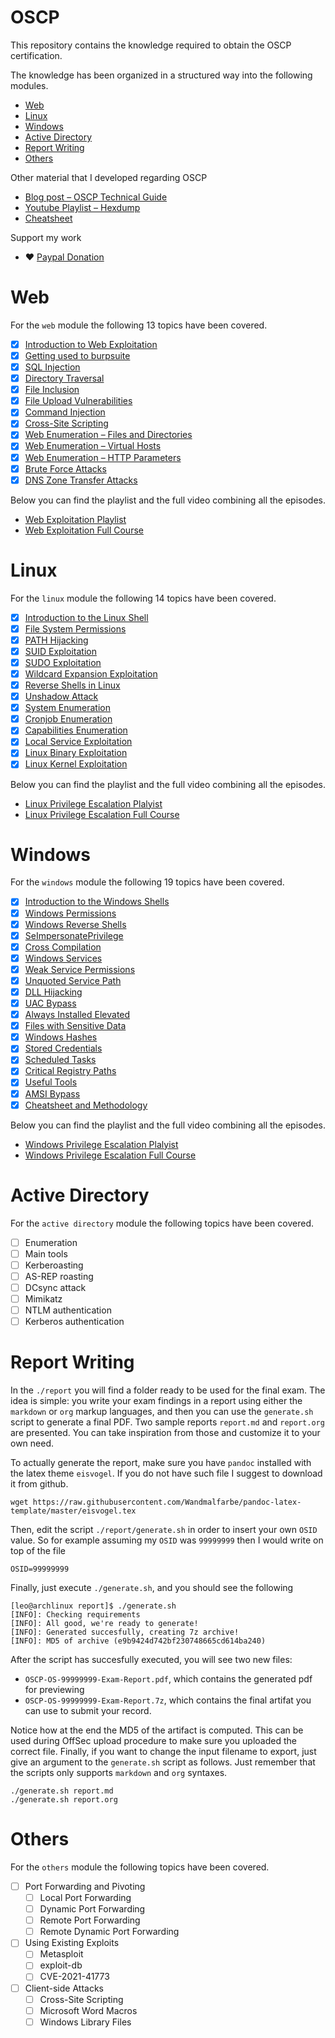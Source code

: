 # OSCP

This repository contains the knowledge required to obtain the OSCP certification.

The knowledge has been organized in a structured way into the following modules.

- [Web](./modules/web)
- [Linux](./modules/linux)
- [Windows](./modules/windows)
- [Active Directory](./modules/active-directory)
- [Report Writing](#report-writing)
- [Others]((./modules/others))

Other material that I developed regarding OSCP

- [Blog post – OSCP Technical Guide](https://blog.leonardotamiano.xyz/tech/oscp-technical-guide/)
- [Youtube Playlist – Hexdump](https://www.youtube.com/watch?v=9mrf-WyzkpE&list=PLJnLaWkc9xRgOyupMhNiVFfgvxseWDH5x)
- [Cheatsheet](./cheatsheet.org)

Support my work

- ❤️ [Paypal Donation](https://www.paypal.com/donate/?hosted_button_id=T49GUPRXALYTQ)

# Web

For the `web` module the following 13 topics have been covered. 

- [X] [Introduction to Web Exploitation](./modules/01-web/01-introduction-to-web-exploitation)
- [X] [Getting used to burpsuite](./modules/01-web/02-getting-used-to-burpsuite)
- [X] [SQL Injection](./modules/01-web/03-sql-injection)
- [X] [Directory Traversal](./modules/01-web/04-directory-traversal)
- [X] [File Inclusion](./modules/01-web/05-file-inclusion)
- [X] [File Upload Vulnerabilities](./modules/01-web/06-file-upload-vulnerabilities)
- [X] [Command Injection](https://www.youtube.com/watch?v=F9_wc7J4iMU)
- [X] [Cross-Site Scripting](https://www.youtube.com/watch?v=XdlCWekzMq4)
- [X] [Web Enumeration – Files and Directories](https://www.youtube.com/watch?v=kfkGhuT6Lnc)
- [X] [Web Enumeration – Virtual Hosts](https://www.youtube.com/watch?v=qksFm0HaBN0)
- [X] [Web Enumeration – HTTP Parameters](https://www.youtube.com/watch?v=OlOs31VzhHo)
- [X] [Brute Force Attacks](https://youtu.be/tFNRGMF_bdE)
- [X] [DNS Zone Transfer Attacks](https://youtu.be/IRvHfLhcGVw)

Below you can find the playlist and the full video combining all the episodes.

- [Web Exploitation Playlist](https://www.youtube.com/watch?v=fe5qBuxumRM&list=PLJnLaWkc9xRitBGPK5CcyoWCcPCeTYoqw)
- [Web Exploitation Full Course](https://www.youtube.com/watch?v=ik2p4Rz4QzM&t=1891s)

# Linux

For the `linux` module the following 14 topics have been covered.

- [X] [Introduction to the Linux Shell](https://www.youtube.com/watch?v=YDoKDEfugI4)
- [X] [File System Permissions](https://www.youtube.com/watch?v=ebFrveeBMN0)
- [X] [PATH Hijacking](https://www.youtube.com/watch?v=IPs5xz5aEzk)
- [X] [SUID Exploitation](https://www.youtube.com/watch?v=sQW-Bja7pvE)
- [X] [SUDO Exploitation](https://www.youtube.com/watch?v=GCaCK_BaGig)
- [X] [Wildcard Expansion Exploitation](https://www.youtube.com/watch?v=pKefnEhhGV0)
- [X] [Reverse Shells in Linux](https://www.youtube.com/watch?v=8zt_jIwC7cY)
- [X] [Unshadow Attack](https://www.youtube.com/watch?v=eVlVQHlJC6U)
- [X] [System Enumeration](https://www.youtube.com/watch?v=TddEf8qyuKI)
- [X] [Cronjob Enumeration](https://www.youtube.com/watch?v=BKnGGqy07gc)
- [X] [Capabilities Enumeration](https://www.youtube.com/watch?v=vbjuVTfVFMA)
- [X] [Local Service Exploitation](https://www.youtube.com/watch?v=fXEatXoylqg)
- [X] [Linux Binary Exploitation](https://www.youtube.com/watch?v=C5JUPIvH3t4)
- [X] [Linux Kernel Exploitation](https://www.youtube.com/watch?v=NZ8KcSv8L9U)

Below you can find the playlist and the full video combining all the episodes.

- [Linux Privilege Escalation Plalyist](https://www.youtube.com/watch?v=YDoKDEfugI4&list=PLJnLaWkc9xRiI6Uxygcxrsqlza3KhRy4v)
- [Linux Privilege Escalation Full Course](https://www.youtube.com/watch?v=5Un3ffzokJQ)

# Windows
For the `windows` module the following 19 topics have been covered.

- [X] [Introduction to the Windows Shells](https://www.youtube.com/watch?v=n382EGuJP8Y)
- [X] [Windows Permissions](https://www.youtube.com/watch?v=-3UtOvZDWdk)
- [X] [Windows Reverse Shells](https://www.youtube.com/watch?v=Vwv4IhUH_00)
- [X] [SeImpersonatePrivilege](https://www.youtube.com/watch?v=01ODXD-oqyc)
- [X] [Cross Compilation](https://www.youtube.com/watch?v=LESXa6HLOcc)
- [X] [Windows Services](https://www.youtube.com/watch?v=R9pDCdBWTAk)
- [X] [Weak Service Permissions](https://www.youtube.com/watch?v=8sLagxX4OVs)
- [X] [Unquoted Service Path](https://www.youtube.com/watch?v=Hj3Y40z2dSQ)
- [X] [DLL Hijacking](https://www.youtube.com/watch?v=9BES78zKpok)
- [X] [UAC Bypass](https://www.youtube.com/watch?v=ZhaZJ4Uipqk)
- [X] [Always Installed Elevated](https://www.youtube.com/watch?v=tnGD83COUIQ)
- [X] [Files with Sensitive Data](https://www.youtube.com/watch?v=5zjVDtwyreY)
- [X] [Windows Hashes](https://www.youtube.com/watch?v=UrcMs4FMcpA)
- [X] [Stored Credentials](https://www.youtube.com/watch?v=uzLGG8EsUAU)
- [X] [Scheduled Tasks](https://www.youtube.com/watch?v=NbsJ3mHhoVw)
- [X] [Critical Registry Paths](https://www.youtube.com/watch?v=HCOxY6U6vLQ)
- [X] [Useful Tools](https://www.youtube.com/watch?v=n4YvdB58djg)
- [X] [AMSI Bypass](https://www.youtube.com/watch?v=7IF-cY3vg1c)
- [X] [Cheatsheet and Methodology](https://www.youtube.com/watch?v=XE_V7gQ2YXg)

Below you can find the playlist and the full video combining all the episodes.

- [Windows Privilege Escalation Plalyist](https://www.youtube.com/watch?v=n382EGuJP8Y&list=PLJnLaWkc9xRh8hmNFWyzWMFgAHo8Lgr93)
- [Windows Privilege Escalation Full Course](https://www.youtube.com/watch?v=OmW7351U8cI)

#  Active Directory
For the `active directory` module the following topics have been covered.

- [ ] Enumeration
- [ ] Main tools
- [ ] Kerberoasting
- [ ] AS-REP roasting
- [ ] DCsync attack
- [ ] Mimikatz
- [ ] NTLM authentication
- [ ] Kerberos authentication

# Report Writing

In the `./report` you will find a folder ready to be used for the
final exam. The idea is simple: you write your exam findings in a
report using either the `markdown` or `org` markup languages, and then
you can use the `generate.sh` script to generate a final PDF. Two
sample reports `report.md` and `report.org` are presented. You can
take inspiration from those and customize it to your own need.

To actually generate the report, make sure you have `pandoc` installed
with the latex theme `eisvogel`. If you do not have such file I
suggest to download it from github.

```
wget https://raw.githubusercontent.com/Wandmalfarbe/pandoc-latex-template/master/eisvogel.tex
```

Then, edit the script `./report/generate.sh` in order to insert your own `OSID`
value. So for example assuming my `OSID` was `99999999` then I would
write on top of the file

```
OSID=99999999 
```

Finally, just execute `./generate.sh`, and you should see the
following

```
[leo@archlinux report]$ ./generate.sh 
[INFO]: Checking requirements
[INFO]: All good, we're ready to generate!
[INFO]: Generated succesfully, creating 7z archive!
[INFO]: MD5 of archive (e9b9424d742bf230748665cd614ba240)
```

After the script has succesfully executed, you will see two new files:

- `OSCP-OS-99999999-Exam-Report.pdf`, which contains the generated pdf for previewing
- `OSCP-OS-99999999-Exam-Report.7z`, which contains the final artifat you can use to submit your record. 

Notice how at the end the MD5 of the artifact is computed. This can be
used during OffSec upload procedure to make sure you uploaded the
correct file. Finally, if you want to change the input filename to
export, just give an argument to the `generate.sh` script as
follows. Just remember that the scripts only supports `markdown` and
`org` syntaxes.

```
./generate.sh report.md
./generate.sh report.org
```

# Others

For the `others` module the following topics have been covered.

- [ ] Port Forwarding and Pivoting
  - [ ] Local Port Forwarding
  - [ ] Dynamic Port Forwarding
  - [ ] Remote Port Forwarding
  - [ ] Remote Dynamic Port Forwarding
  
- [ ] Using Existing Exploits
  - [ ] Metasploit
  - [ ] exploit-db
  - [ ] CVE-2021-41773

- [ ] Client-side Attacks
  - [ ] Cross-Site Scripting
  - [ ] Microsoft Word Macros
  - [ ] Windows Library Files
